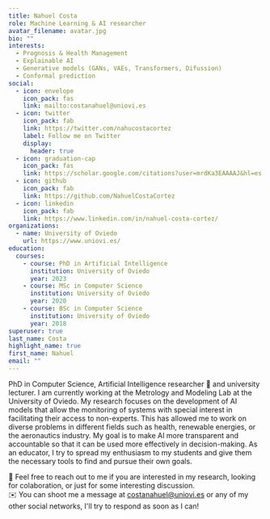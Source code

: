 ```yaml
---
title: Nahuel Costa
role: Machine Learning & AI researcher
avatar_filename: avatar.jpg
bio: ""
interests:
  - Prognosis & Health Management
  - Explainable AI
  - Generative models (GANs, VAEs, Transformers, Difussion)
  - Conformal prediction
social:
  - icon: envelope
    icon_pack: fas
    link: mailto:costanahuel@uniovi.es
  - icon: twitter
    icon_pack: fab
    link: https://twitter.com/nahucostacortez
    label: Follow me on Twitter
    display:
      header: true
  - icon: graduation-cap
    icon_pack: fas
    link: https://scholar.google.com/citations?user=mrdKa3EAAAAJ&hl=es
  - icon: github
    icon_pack: fab
    link: https://github.com/NahuelCostaCortez
  - icon: linkedin
    icon_pack: fab
    link: https://www.linkedin.com/in/nahuel-costa-cortez/
organizations:
  - name: University of Oviedo
    url: https://www.uniovi.es/
education:
  courses:
    - course: PhD in Artificial Intelligence
      institution: University of Oviedo
      year: 2023
    - course: MSc in Computer Science
      institution: University of Oviedo
      year: 2020
    - course: BSc in Computer Science
      institution: University of Oviedo
      year: 2018
superuser: true
last_name: Costa
highlight_name: true
first_name: Nahuel
email: ""
---
```

PhD in Computer Science, Artificial Intelligence researcher 🤖 and university lecturer. I am currently working at the Metrology and Modeling Lab at the University of Oviedo. My research focuses on the development of AI models that allow the monitoring of systems with special interest in facilitating their access to non-experts. This has allowed me to work on diverse problems in different fields such as health, renewable energies, or the aeronautics industry. My goal is to make AI more transparent and accountable so that it can be used more effectively in decision-making. As an educator, I try to spread my enthusiasm to my students and give them the necessary tools to find and pursue their own goals.
 
💬  Feel free to reach out to me if you are interested in my research, looking for colaboration, or just for some interesting discussion.<br>
✉️  You can shoot me a message at costanahuel@uniovi.es or any of my other social networks, I'll try to respond as soon as I can!

